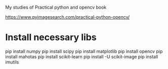 My studies of Practical python and opencv book 

https://www.pyimagesearch.com/practical-python-opencv/


# Install necessary libs

pip install numpy
pip install scipy
pip install matplotlib
pip install opencv
pip install mahotas
pip install scikit-learn
pip install -U scikit-image
pip install imutils